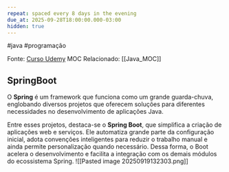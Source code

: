 ```yaml
---
repeat: spaced every 8 days in the evening
due_at: 2025-09-28T18:00:00.000-03:00
hidden: true
---
```

#java #programação

Fonte: [Curso Udemy](https://www.udemy.com/course/java-backend-360-web-services-api-com-spring-boot-e-jpa/)
MOC Relacionado: [[Java_MOC]]
## **SpringBoot**

O **Spring** é um framework que funciona como um grande guarda-chuva, englobando diversos projetos que oferecem soluções para diferentes necessidades no desenvolvimento de aplicações Java.

Entre esses projetos, destaca-se o **Spring Boot**, que simplifica a criação de aplicações web e serviços. Ele automatiza grande parte da configuração inicial, adota convenções inteligentes para reduzir o trabalho manual e ainda permite personalização quando necessário. Dessa forma, o Boot acelera o desenvolvimento e facilita a integração com os demais módulos do ecossistema Spring. ![[Pasted image 20250919132303.png]]